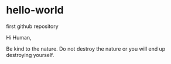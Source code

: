 # hello-world
first github repository

Hi Human,

Be kind to the nature. Do not destroy the nature or you will end up destroying yourself. 
